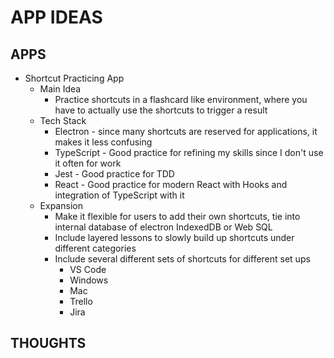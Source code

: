 # APP IDEAS

## APPS

- Shortcut Practicing App
  - Main Idea
    - Practice shortcuts in a flashcard like environment, where you have to actually use the shortcuts to trigger a result
  - Tech Stack
    - Electron - since many shortcuts are reserved for applications, it makes it less confusing
    - TypeScript - Good practice for refining my skills since I don't use it often for work
    - Jest - Good practice for TDD
    - React - Good practice for modern React with Hooks and integration of TypeScript with it
  - Expansion
    - Make it flexible for users to add their own shortcuts, tie into internal database of electron IndexedDB or Web SQL
    - Include layered lessons to slowly build up shortcuts under different categories
    - Include several different sets of shortcuts for different set ups
      - VS Code
      - Windows
      - Mac
      - Trello
      - Jira

## THOUGHTS
